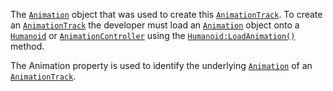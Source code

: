 The [`Animation`](https://create.roblox.com/docs/reference/engine/classes/Animation) object that was used to create this
[`AnimationTrack`](https://create.roblox.com/docs/reference/engine/classes/AnimationTrack). To create an [`AnimationTrack`](https://create.roblox.com/docs/reference/engine/classes/AnimationTrack) the developer
must load an [`Animation`](https://create.roblox.com/docs/reference/engine/classes/Animation) object onto a [`Humanoid`](https://create.roblox.com/docs/reference/engine/classes/Humanoid) or
[`AnimationController`](https://create.roblox.com/docs/reference/engine/classes/AnimationController) using the [`Humanoid:LoadAnimation()`](https://create.roblox.com/docs/reference/engine/classes/Humanoid#LoadAnimation)
method.

The Animation property is used to identify the underlying
[`Animation`](https://create.roblox.com/docs/reference/engine/classes/Animation) of an [`AnimationTrack`](https://create.roblox.com/docs/reference/engine/classes/AnimationTrack).